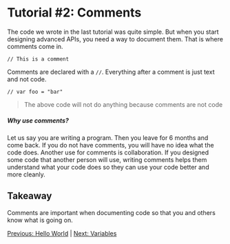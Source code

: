 # Tutorial #2: Comments

The code we wrote in the last tutorial was quite simple. But when you start designing advanced APIs, you need a way to document them. That is where comments come in.

```
// This is a comment
```

Comments are declared with a `//`. Everything after a comment is just text and not code.

```
// var foo = "bar"
```
> The above code will not do anything because comments are not code

##### Why use comments?

Let us say you are writing a program. Then you leave for 6 months and come back. If you do not have comments, you will have no idea what the code does. Another use for comments is collaboration. If you designed some code that another person will use, writing comments helps them understand what your code does so they can use your code better and more cleanly.

## Takeaway

Comments are important when documenting code so that you and others know what is going on.

[Previous: Hello World](https://github.com/SafelySwift/Swizzle/blob/master/Tutorials/Hello%20World%20(%231).md) | [Next: Variables](https://github.com/SafelySwift/Swizzle/blob/master/Tutorials/Variables%20(%233).md)

